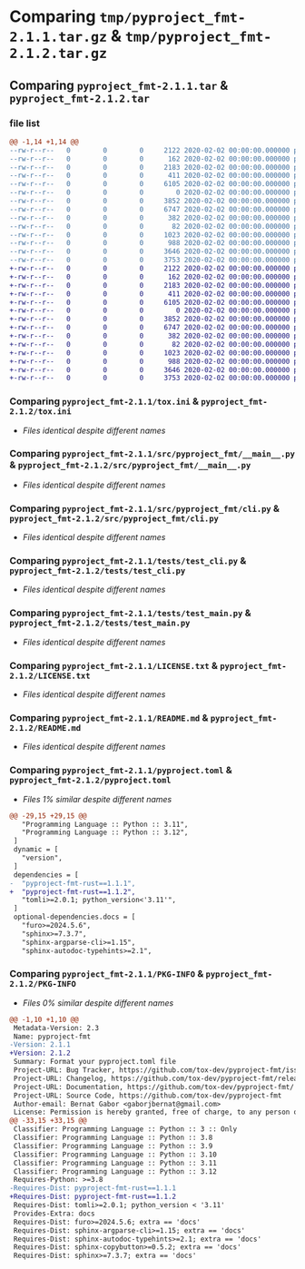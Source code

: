 # Comparing `tmp/pyproject_fmt-2.1.1.tar.gz` & `tmp/pyproject_fmt-2.1.2.tar.gz`

## Comparing `pyproject_fmt-2.1.1.tar` & `pyproject_fmt-2.1.2.tar`

### file list

```diff
@@ -1,14 +1,14 @@
--rw-r--r--   0        0        0     2122 2020-02-02 00:00:00.000000 pyproject_fmt-2.1.1/tox.ini
--rw-r--r--   0        0        0      162 2020-02-02 00:00:00.000000 pyproject_fmt-2.1.1/src/pyproject_fmt/__init__.py
--rw-r--r--   0        0        0     2183 2020-02-02 00:00:00.000000 pyproject_fmt-2.1.1/src/pyproject_fmt/__main__.py
--rw-r--r--   0        0        0      411 2020-02-02 00:00:00.000000 pyproject_fmt-2.1.1/src/pyproject_fmt/_version.py
--rw-r--r--   0        0        0     6105 2020-02-02 00:00:00.000000 pyproject_fmt-2.1.1/src/pyproject_fmt/cli.py
--rw-r--r--   0        0        0        0 2020-02-02 00:00:00.000000 pyproject_fmt-2.1.1/src/pyproject_fmt/py.typed
--rw-r--r--   0        0        0     3852 2020-02-02 00:00:00.000000 pyproject_fmt-2.1.1/tests/test_cli.py
--rw-r--r--   0        0        0     6747 2020-02-02 00:00:00.000000 pyproject_fmt-2.1.1/tests/test_main.py
--rw-r--r--   0        0        0      382 2020-02-02 00:00:00.000000 pyproject_fmt-2.1.1/tests/test_pyproject_toml_fmt.py
--rw-r--r--   0        0        0       82 2020-02-02 00:00:00.000000 pyproject_fmt-2.1.1/.gitignore
--rw-r--r--   0        0        0     1023 2020-02-02 00:00:00.000000 pyproject_fmt-2.1.1/LICENSE.txt
--rw-r--r--   0        0        0      988 2020-02-02 00:00:00.000000 pyproject_fmt-2.1.1/README.md
--rw-r--r--   0        0        0     3646 2020-02-02 00:00:00.000000 pyproject_fmt-2.1.1/pyproject.toml
--rw-r--r--   0        0        0     3753 2020-02-02 00:00:00.000000 pyproject_fmt-2.1.1/PKG-INFO
+-rw-r--r--   0        0        0     2122 2020-02-02 00:00:00.000000 pyproject_fmt-2.1.2/tox.ini
+-rw-r--r--   0        0        0      162 2020-02-02 00:00:00.000000 pyproject_fmt-2.1.2/src/pyproject_fmt/__init__.py
+-rw-r--r--   0        0        0     2183 2020-02-02 00:00:00.000000 pyproject_fmt-2.1.2/src/pyproject_fmt/__main__.py
+-rw-r--r--   0        0        0      411 2020-02-02 00:00:00.000000 pyproject_fmt-2.1.2/src/pyproject_fmt/_version.py
+-rw-r--r--   0        0        0     6105 2020-02-02 00:00:00.000000 pyproject_fmt-2.1.2/src/pyproject_fmt/cli.py
+-rw-r--r--   0        0        0        0 2020-02-02 00:00:00.000000 pyproject_fmt-2.1.2/src/pyproject_fmt/py.typed
+-rw-r--r--   0        0        0     3852 2020-02-02 00:00:00.000000 pyproject_fmt-2.1.2/tests/test_cli.py
+-rw-r--r--   0        0        0     6747 2020-02-02 00:00:00.000000 pyproject_fmt-2.1.2/tests/test_main.py
+-rw-r--r--   0        0        0      382 2020-02-02 00:00:00.000000 pyproject_fmt-2.1.2/tests/test_pyproject_toml_fmt.py
+-rw-r--r--   0        0        0       82 2020-02-02 00:00:00.000000 pyproject_fmt-2.1.2/.gitignore
+-rw-r--r--   0        0        0     1023 2020-02-02 00:00:00.000000 pyproject_fmt-2.1.2/LICENSE.txt
+-rw-r--r--   0        0        0      988 2020-02-02 00:00:00.000000 pyproject_fmt-2.1.2/README.md
+-rw-r--r--   0        0        0     3646 2020-02-02 00:00:00.000000 pyproject_fmt-2.1.2/pyproject.toml
+-rw-r--r--   0        0        0     3753 2020-02-02 00:00:00.000000 pyproject_fmt-2.1.2/PKG-INFO
```

### Comparing `pyproject_fmt-2.1.1/tox.ini` & `pyproject_fmt-2.1.2/tox.ini`

 * *Files identical despite different names*

### Comparing `pyproject_fmt-2.1.1/src/pyproject_fmt/__main__.py` & `pyproject_fmt-2.1.2/src/pyproject_fmt/__main__.py`

 * *Files identical despite different names*

### Comparing `pyproject_fmt-2.1.1/src/pyproject_fmt/cli.py` & `pyproject_fmt-2.1.2/src/pyproject_fmt/cli.py`

 * *Files identical despite different names*

### Comparing `pyproject_fmt-2.1.1/tests/test_cli.py` & `pyproject_fmt-2.1.2/tests/test_cli.py`

 * *Files identical despite different names*

### Comparing `pyproject_fmt-2.1.1/tests/test_main.py` & `pyproject_fmt-2.1.2/tests/test_main.py`

 * *Files identical despite different names*

### Comparing `pyproject_fmt-2.1.1/LICENSE.txt` & `pyproject_fmt-2.1.2/LICENSE.txt`

 * *Files identical despite different names*

### Comparing `pyproject_fmt-2.1.1/README.md` & `pyproject_fmt-2.1.2/README.md`

 * *Files identical despite different names*

### Comparing `pyproject_fmt-2.1.1/pyproject.toml` & `pyproject_fmt-2.1.2/pyproject.toml`

 * *Files 1% similar despite different names*

```diff
@@ -29,15 +29,15 @@
   "Programming Language :: Python :: 3.11",
   "Programming Language :: Python :: 3.12",
 ]
 dynamic = [
   "version",
 ]
 dependencies = [
-  "pyproject-fmt-rust==1.1.1",
+  "pyproject-fmt-rust==1.1.2",
   "tomli>=2.0.1; python_version<'3.11'",
 ]
 optional-dependencies.docs = [
   "furo>=2024.5.6",
   "sphinx>=7.3.7",
   "sphinx-argparse-cli>=1.15",
   "sphinx-autodoc-typehints>=2.1",
```

### Comparing `pyproject_fmt-2.1.1/PKG-INFO` & `pyproject_fmt-2.1.2/PKG-INFO`

 * *Files 0% similar despite different names*

```diff
@@ -1,10 +1,10 @@
 Metadata-Version: 2.3
 Name: pyproject-fmt
-Version: 2.1.1
+Version: 2.1.2
 Summary: Format your pyproject.toml file
 Project-URL: Bug Tracker, https://github.com/tox-dev/pyproject-fmt/issues
 Project-URL: Changelog, https://github.com/tox-dev/pyproject-fmt/releases
 Project-URL: Documentation, https://github.com/tox-dev/pyproject-fmt/
 Project-URL: Source Code, https://github.com/tox-dev/pyproject-fmt
 Author-email: Bernat Gabor <gaborjbernat@gmail.com>
 License: Permission is hereby granted, free of charge, to any person obtaining a
@@ -33,15 +33,15 @@
 Classifier: Programming Language :: Python :: 3 :: Only
 Classifier: Programming Language :: Python :: 3.8
 Classifier: Programming Language :: Python :: 3.9
 Classifier: Programming Language :: Python :: 3.10
 Classifier: Programming Language :: Python :: 3.11
 Classifier: Programming Language :: Python :: 3.12
 Requires-Python: >=3.8
-Requires-Dist: pyproject-fmt-rust==1.1.1
+Requires-Dist: pyproject-fmt-rust==1.1.2
 Requires-Dist: tomli>=2.0.1; python_version < '3.11'
 Provides-Extra: docs
 Requires-Dist: furo>=2024.5.6; extra == 'docs'
 Requires-Dist: sphinx-argparse-cli>=1.15; extra == 'docs'
 Requires-Dist: sphinx-autodoc-typehints>=2.1; extra == 'docs'
 Requires-Dist: sphinx-copybutton>=0.5.2; extra == 'docs'
 Requires-Dist: sphinx>=7.3.7; extra == 'docs'
```

